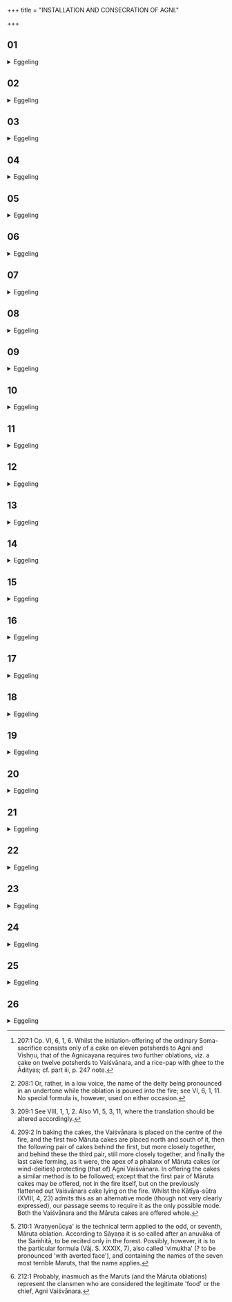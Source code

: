+++
title = "INSTALLATION AND CONSECRATION OF AGNI."

+++


##  01
<details><summary>Eggeling</summary>

1. He then offers the Vaiśvānara (cake). That Agni has now been completely restored; he now is that deity, (Agni) Vaiśvānara (belonging to all men): to him he offers this oblation, and by the oblation he makes him a deity, for whatever deity an oblation is prepared that is a deity, but not one for whom no (oblation) is prepared. It is one of twelve potsherds: twelve months are a year, and Vaiśvānara is the year.
</details>

##  02
<details><summary>Eggeling</summary>

2. And, again, as to why he offers the Vaiśvānara (cake),--it is as the Vaiśvānara that he is about to produce that Agni: on that former occasion, at the initiation-offering [^egg_347], he pours him out in the form of seed: and what the seed is like that is poured.

[^egg_347]: 207:1 Cp. VI, 6, 1, 6. Whilst the initiation-offering of the ordinary Soma-sacrifice consists only of a cake on eleven potsherds to Agni and Vishṇu, that of the Agnicayana requires two further oblations, viz. a cake on twelve potsherds to Vaiśvānara, and a rice-pap with ghee to the Ādityas; cf. part iii, p. 247 note.

into the womb, such like (is the child that) is born; and inasmuch as there he pours out Vaiśvānara in the form of seed, therefore he now is born as Vaiśvānara. Silently [^egg_348] it is (performed) there, for there seed (is implied) in the sacrifice, and silently seed is infused; but distinctly on the present occasion, for distinct (manifest) is the seed when born.

[^egg_348]: 208:1 Or, rather, in a low voice, the name of the deity being pronounced in an undertone while the oblation is poured into the fire; see VI, 6, 1, 11. No special formula is, however, used on either occasion.
</details>

##  03
<details><summary>Eggeling</summary>

3. Now, that Vaiśvānara is all these worlds: this earth is the All (viśva), and Agni is its man (nara); the air is the All, and Vāyu (the wind) is its man (ruler); the sky is the All, and Āditya (the sun) is its man.
</details>

##  04
<details><summary>Eggeling</summary>

4. And these worlds are the same as this head,--this (lower part of the head) is the earth, the plants (being) the hair of its beard: this is the All, and Agni is Speech, he is the man. That (speech) is at the top thereof, for Agni is on the top of this (earth).
</details>

##  05
<details><summary>Eggeling</summary>

5. This (central part of the face) is the air, whence it is hairless, for hairless, as it were, is the air; it is this All, and Vāyu (the wind) is the breath, he is the man; he is in the middle thereof, for the wind is in the middle of the air.
</details>

##  06
<details><summary>Eggeling</summary>

6. The sky is the (upper part of the) head, and the stars are the hair; it is the All, and Āditya (the sun) is the eye, he is the man: it is in the lower part of the (upper) head, for the sun is below the sky. Vaiśvānara is the head thereof, and this built-up Agni (the altar) is the body: thus, having completed his body, he restores the head thereto.
</details>

##  07
<details><summary>Eggeling</summary>

7. He then offers the (cakes) to the Maruts;--

the Maruts’ (cakes) are the vital airs: he thus puts the vital airs into him (Agni). [He does so] after offering the Vaiśvānara; for the Vaiśvānara is the head: he thus puts vital airs into the head.
</details>

##  08
<details><summary>Eggeling</summary>

8. That (Vaiśvānara oblation) is a single one, for single, as it were, is the head; the others (viz. the Mārutas) are seven in number, of seven potsherds each; and though 'seven-seven' means 'many times,' here it is only seven [^egg_349]: he thus places seven vital airs in the head.

[^egg_349]: 209:1 See VIII, 1, 1, 2. Also VI, 5, 3, 11, where the translation should be altered accordingly.
</details>

##  09
<details><summary>Eggeling</summary>

9. That (Vaiśvānara oblation) is (performed in a) distinct (voice), for the head is distinct; but indistinct the other (oblations), for indistinct, as it were, are the vital airs. Standing he offers the former, for the head stands, so to speak; sitting the others, for the vital airs are, so to speak, seated.
</details>

##  10
<details><summary>Eggeling</summary>

10. Now, the first two Māruta (oblations) he offers are these two vital airs (in the ears): he offers them in the middle [^egg_350] of the Vaiśvānara (oblations), for these two vital airs are in the middle of the head.

[^egg_350]: 209:2 In baking the cakes, the Vaiśvānara is placed on the centre of the fire, and the first two Māruta cakes are placed north and south of it, then the following pair of cakes behind the first, but more closely together, and behind these the third pair, still more closely together, and finally the last cake forming, as it were, the apex of a phalanx of Māruta cakes (or wind-deities) protecting (that of) Agni Vaiśvānara. In offering the cakes a similar method is to be followed; except that the first pair of Māruta cakes may be offered, not in the fire itself, but on the previously flattened out Vaiśvānara cake lying on the fire. Whilst the Kātīya-sūtra (XVIII, 4, 23) admits this as an alternative mode (though not very clearly expressed), our passage seems to require it as the only possible mode. Both the Vaiśvānara and the Māruta cakes are offered whole.
</details>

##  11
<details><summary>Eggeling</summary>

11. And the second pair are these two (vital airs

in the eyes); he offers them closer together, for closer together, as it were, are these two vital airs.
</details>

##  12
<details><summary>Eggeling</summary>

12. And the third pair are these two (vital airs in the nostrils). He offers them closer together, for closer together, as it were, are these two vital airs. The one to be recited in the forest [^egg_351] is speech: it is to be recited in the forest, for by speech one gets into much terrible (trouble).

[^egg_351]: 210:1 'Araṇyenūcya' is the technical term applied to the odd, or seventh, Māruta oblation. According to Sāyaṇa it is so called after an anuvāka of the Saṁhitā, to be recited only in the forest. Possibly, however, it is to the particular formula (Vāj. S. XXXIX, 7), also called 'vimukha' (? to be pronounced 'with averted face'), and containing the names of the seven most terrible Maruts, that the name applies.
</details>

##  13
<details><summary>Eggeling</summary>

13. And, again, as to why he offers the Vaiśvānara and Mārutas,--the Vaiśvānara is the ruling power (chieftaincy), and the Mārutas are the clan: he thus sets up both the chief and the clan. The Vaiśvānara he offers first: thus, having set up the chief, he sets up the clan.
</details>

##  14
<details><summary>Eggeling</summary>

14. The former is a single (oblation): he thus makes the ruling power (chieftaincy) to attach to a single (person), and (social) distinction to attach to a single (person). The others are numerous: he thus bestows multiplicity on the clan.
</details>

##  15
<details><summary>Eggeling</summary>

15. The former is (offered in a) distinct (voice), for the ruling power is something distinct, so to speak; and the others are indistinct, for indistinct, so to speak, is the clan. Standing he offers the former, for the ruling power (the chief) stands, so to speak; and sitting (he offers) the others, for the clan sits, so to speak.
</details>

##  16
<details><summary>Eggeling</summary>

16. The former he offers with the offering-ladle,

when the Vashaṭ is uttered, with both an invitatory formula (anuvākyā) and an offering-formula (yājyā); with the hand the others sitting, with the Svāhā-call: he thus makes the clan subservient and obedient to the chieftain.
</details>

##  17
<details><summary>Eggeling</summary>

17. As to this they say, 'How do these (Māruta oblations) also come to be offered for him by the offering-ladle, at the Vashaṭ-call, and with invitatory and offering formulas?' Well, the first three feet of those seven-footed Māruta (verses), being a three-footed Gāyatrī, are the invitatory formula, and the last four, being a four-footed Trishṭubh, are the offering-formula. The one is the bowl, and the other the handle (of the offering-ladle), and the Svāhā-call is the Vashaṭ-call: in this way, then, these (Māruta oblations) also become offered for him by the offering-ladle, at the Vashaṭ-call, and with invitatory and offering-formulas.
</details>

##  18
<details><summary>Eggeling</summary>

18. And the first Māruta (cake) which he offers on the right (south) side, is the seven (rivers) which flow eastwards. It is one of seven potsherds, for there are seven of. those (rivers) which flow eastwards.
</details>

##  19
<details><summary>Eggeling</summary>

19. And the first (cake) which he offers on the left (north) side, is the seasons; it is one of seven potsherds, for there are seven seasons.
</details>

##  20
<details><summary>Eggeling</summary>

20. And the second (cake) which he offers on the right side, is animals; it is one of seven potsherds, for there are seven domestic animals. He offers it close to the preceding one (representing the rivers): he thus settles animals near water.
</details>

##  21
<details><summary>Eggeling</summary>

21. And the second (cake) which he offers on the left side, is the seven R̥shis; it is one of seven potsherds, for the seven R̥shis are seven in number.

 He offers it close to the preceding one: he thus establishes the seven R̥shis in the seasons.
</details>

##  22
<details><summary>Eggeling</summary>

22. And the third (cake) which he offers on the right side, is the vital airs; it is one of seven potsherds, for there are seven vital airs in the head. He offers it close to the preceding one: he thus puts the vital airs so as to be close to (not separated from) the head.
</details>

##  23
<details><summary>Eggeling</summary>

23. And the third (cake) which he offers on the left side, is the metres; it is one of seven potsherds, for there are seven metres increasing by four (syllables respectively). He offers it close to the preceding one: he thus places the metres close to the R̥shis.
</details>

##  24
<details><summary>Eggeling</summary>

24. And the Araṇyenūcya is the seven (rivers) which flow westwards; it is one of seven potsherds, for there are seven of those (rivers) which flow westwards. It is that downward vital air of his. That Araṇyenūcya belongs to this Prajāpati; for the forest (araṇya) is, as it were, concealed, and concealed, as it were, is that downward vital air; whence those who drink of these (downward flowing) rivers become most vile, most blasphemous, most lascivious in their speech. Whenever he here speaks of them as belonging to the Maruts, he makes them food for him (Agni) [^egg_352] and offers it to him, and gratifies him thereby.

[^egg_352]: 212:1 Probably, inasmuch as the Maruts (and the Māruta oblations) represent the clansmen who are considered the legitimate 'food' or the chief, Agni Vaiśvānara.
</details>

##  25
<details><summary>Eggeling</summary>

25. That Vaiśvānara (cake), doubtless, is yonder sun, and the Māruta (cakes) are those rays. They are of seven potsherds each, for the troops of the Maruts consist of seven each.
</details>

##  26
<details><summary>Eggeling</summary>

26. He offers (the first Māruta cake), with (Vāj. S. XVII, 80), 'The clear-lighted, and the bright- lighted, and the true-lighted, and the light, and the clear, and the law-observing, and the sinless one!'--these are their names: having completed that disk (of the sun, in the shape of the Vaiśvānara), he bestows those rays on it by calling them by their names.
</details>